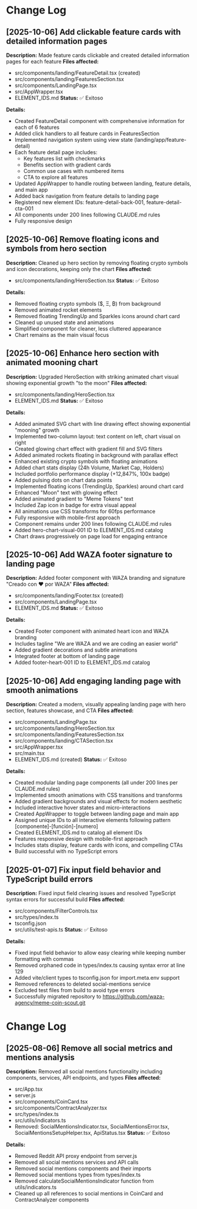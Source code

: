 # Change Log

## [2025-10-06] Add clickable feature cards with detailed information pages
**Description:** Made feature cards clickable and created detailed information pages for each feature
**Files affected:**
- src/components/landing/FeatureDetail.tsx (created)
- src/components/landing/FeaturesSection.tsx
- src/components/LandingPage.tsx
- src/AppWrapper.tsx
- ELEMENT_IDS.md
**Status:** ✅ Exitoso

**Details:**
- Created FeatureDetail component with comprehensive information for each of 6 features
- Added click handlers to all feature cards in FeaturesSection
- Implemented navigation system using view state (landing/app/feature-detail)
- Each feature detail page includes:
  - Key features list with checkmarks
  - Benefits section with gradient cards
  - Common use cases with numbered items
  - CTA to explore all features
- Updated AppWrapper to handle routing between landing, feature details, and main app
- Added back navigation from feature details to landing page
- Registered new element IDs: feature-detail-back-001, feature-detail-cta-001
- All components under 200 lines following CLAUDE.md rules
- Fully responsive design

## [2025-10-06] Remove floating icons and symbols from hero section
**Description:** Cleaned up hero section by removing floating crypto symbols and icon decorations, keeping only the chart
**Files affected:**
- src/components/landing/HeroSection.tsx
**Status:** ✅ Exitoso

**Details:**
- Removed floating crypto symbols ($, Ξ, ₿) from background
- Removed animated rocket elements
- Removed floating TrendingUp and Sparkles icons around chart card
- Cleaned up unused state and animations
- Simplified component for cleaner, less cluttered appearance
- Chart remains as the main visual focus

## [2025-10-06] Enhance hero section with animated mooning chart
**Description:** Upgraded HeroSection with striking animated chart visual showing exponential growth "to the moon"
**Files affected:**
- src/components/landing/HeroSection.tsx
- ELEMENT_IDS.md
**Status:** ✅ Exitoso

**Details:**
- Added animated SVG chart with line drawing effect showing exponential "mooning" growth
- Implemented two-column layout: text content on left, chart visual on right
- Created glowing chart effect with gradient fill and SVG filters
- Added animated rockets floating in background with parallax effect
- Enhanced existing crypto symbols with floating animations
- Added chart stats display (24h Volume, Market Cap, Holders)
- Included portfolio performance display (+12,847%, 100x badge)
- Added pulsing dots on chart data points
- Implemented floating icons (TrendingUp, Sparkles) around chart card
- Enhanced "Moon" text with glowing effect
- Added animated gradient to "Meme Tokens" text
- Included Zap icon in badge for extra visual appeal
- All animations use CSS transforms for 60fps performance
- Fully responsive with mobile-first approach
- Component remains under 200 lines following CLAUDE.md rules
- Added hero-chart-visual-001 ID to ELEMENT_IDS.md catalog
- Chart draws progressively on page load for engaging entrance

## [2025-10-06] Add WAZA footer signature to landing page
**Description:** Added footer component with WAZA branding and signature "Creado con ❤️ por WAZA"
**Files affected:**
- src/components/landing/Footer.tsx (created)
- src/components/LandingPage.tsx
- ELEMENT_IDS.md
**Status:** ✅ Exitoso

**Details:**
- Created Footer component with animated heart icon and WAZA branding
- Includes tagline "We are WAZA and we are coding an easier world"
- Added gradient decorations and subtle animations
- Integrated footer at bottom of landing page
- Added footer-heart-001 ID to ELEMENT_IDS.md catalog

## [2025-10-06] Add engaging landing page with smooth animations
**Description:** Created a modern, visually appealing landing page with hero section, features showcase, and CTA
**Files affected:**
- src/components/LandingPage.tsx
- src/components/landing/HeroSection.tsx
- src/components/landing/FeaturesSection.tsx
- src/components/landing/CTASection.tsx
- src/AppWrapper.tsx
- src/main.tsx
- ELEMENT_IDS.md (created)
**Status:** ✅ Exitoso

**Details:**
- Created modular landing page components (all under 200 lines per CLAUDE.md rules)
- Implemented smooth animations with CSS transitions and transforms
- Added gradient backgrounds and visual effects for modern aesthetic
- Included interactive hover states and micro-interactions
- Created AppWrapper to toggle between landing page and main app
- Assigned unique IDs to all interactive elements following pattern [componente]-[función]-[numero]
- Created ELEMENT_IDS.md to catalog all element IDs
- Features responsive design with mobile-first approach
- Includes stats display, feature cards with icons, and compelling CTAs
- Build successful with no TypeScript errors

## [2025-01-07] Fix input field behavior and TypeScript build errors
**Description:** Fixed input field clearing issues and resolved TypeScript syntax errors for successful build
**Files affected:**
- src/components/FilterControls.tsx
- src/types/index.ts
- tsconfig.json
- src/utils/test-apis.ts
**Status:** ✅ Exitoso

**Details:**
- Fixed input field behavior to allow easy clearing while keeping number formatting with commas
- Removed orphaned code in types/index.ts causing syntax error at line 129
- Added vite/client types to tsconfig.json for import.meta.env support
- Removed references to deleted social-mentions service
- Excluded test files from build to avoid type errors
- Successfully migrated repository to https://github.com/waza-agency/meme-coin-scout.git

# Change Log

## [2025-08-06] Remove all social metrics and mentions analysis
**Description:** Removed all social mentions functionality including components, services, API endpoints, and types
**Files affected:** 
- src/App.tsx
- server.js
- src/components/CoinCard.tsx
- src/components/ContractAnalyzer.tsx
- src/types/index.ts
- src/utils/indicators.ts
- Removed: SocialMentionsIndicator.tsx, SocialMentionsError.tsx, SocialMentionsSetupHelper.tsx, ApiStatus.tsx
**Status:** ✅ Exitoso

**Details:**
- Removed Reddit API proxy endpoint from server.js
- Removed all social mentions services and API calls
- Removed social mentions components and their imports
- Removed social mentions types from types/index.ts
- Removed calculateSocialMentionsIndicator function from utils/indicators.ts
- Cleaned up all references to social mentions in CoinCard and ContractAnalyzer components